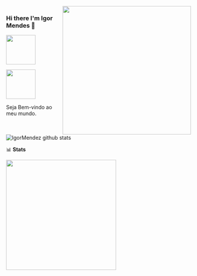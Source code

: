 <img align='right' src="https://media-exp1.licdn.com/dms/image/C4E16AQHavakdDtnYww/profile-displaybackgroundimage-shrink_350_1400/0/1615345252999?e=1624492800&v=beta&t=OXXn1bBIJQKux4dc-_etFfuUS6xTKb3AJQ-3xGESMOQ" width="350px">

### Hi there I'm Igor Mendes :lemon:


<a href="https://www.linkedin.com/in/igormm/" target="_blank"><img src="https://img.shields.io/badge/LinkedIn-0077B5?style=for-the-badge&logo=linkedin&logoColor=white" width="80px"></a>


<a href="https://wa.me/14996671135" target="_blank"><img src="https://img.shields.io/badge/WhatsApp-25D366?style=for-the-badge&logo=whatsapp&logoColor=white" width="80px"></a>


Seja Bem-vindo ao meu mundo.

![IgorMendez github stats](https://i.imgur.com/qpFBbmO.gif/200x100)


📊 **Stats**

<img align='center'   width="300" src="https://github-readme-stats.vercel.app/api?username=IgorMendez&show_icons=true&title_color=fff&icon_color=79ff97&text_color=9f9f9f&bg_color=151515">
